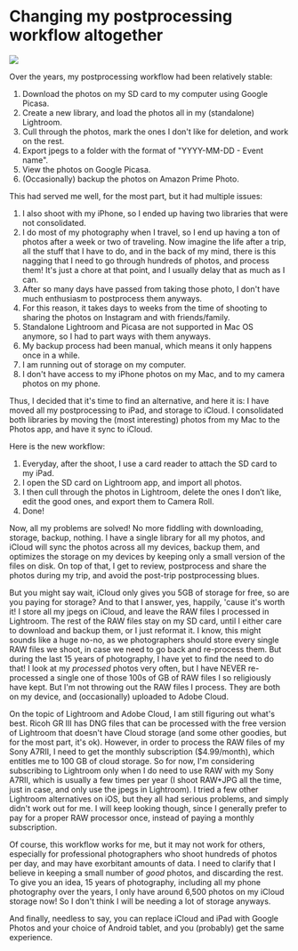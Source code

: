 # Changing my postprocessing workflow altogether

![](https://blogger.googleusercontent.com/img/b/R29vZ2xl/AVvXsEhJNwt5CpzHUykx08Teds_jcwW_CREyy8yWbf-KQ6Vlpv90ODPicMiCcZ0__AdukJtaxzlWaNpyPU4FD38FPsAgAR1tXadnVjh9Q8XNeVZ4UXbyE2F6EoCw6bf5fOBK7pTRYHfpEy5j5Omg/)

Over the years, my postprocessing workflow had been relatively stable: 

1. Download the photos on my SD card to my computer using Google Picasa.
2. Create a new library, and load the photos all in my (standalone) Lightroom. 
3. Cull through the photos, mark the ones I don't like for deletion, and work on the rest.
4. Export jpegs to a folder with the format of "YYYY-MM-DD - Event name".
5. View the photos on Google Picasa.
6. (Occasionally) backup the photos on Amazon Prime Photo. 

This had served me well, for the most part, but it had multiple issues:

1. I also shoot with my iPhone, so I ended up having two libraries that were not consolidated.
2. I do most of my photography when I travel, so I end up having a ton of photos after a week or two of traveling. Now imagine the life after a trip, all the stuff that I have to do, and in the back of my mind, there is this nagging that I need to go through hundreds of photos, and process them! It's just a chore at that point, and I usually delay that as much as I can.
3. After so many days have passed from taking those photo, I don't have much enthusiasm to postprocess them anyways.
4. For this reason, it takes days to weeks from the time of shooting to sharing the photos on Instagram and with friends/family.
5. Standalone Lightroom and Picasa are not supported in Mac OS anymore, so I had to part ways with them anyways.
6. My backup process had been manual, which means it only happens once in a while.
7. I am running out of storage on my computer.
8. I don't have access to my iPhone photos on my Mac, and to my camera photos on my phone.

Thus, I decided that it's time to find an alternative, and here it is: I have moved all my postprocessing to iPad, and storage to iCloud. I consolidated both libraries by moving the (most interesting) photos from my Mac to the Photos app, and have it sync to iCloud. 

Here is the new workflow:

1. Everyday, after the shoot, I use a card reader to attach the SD card to my iPad. 
2. I open the SD card on Lightroom app, and import all photos. 
3. I then cull through the photos in Lightroom, delete the ones I don’t like, edit the good ones, and export them to Camera Roll.
4. Done!

Now, all my problems are solved! No more fiddling with downloading, storage, backup, nothing. I have a single library for all my photos, and iCloud will sync the photos across all my devices, backup them, and optimizes the storage on my devices by keeping only a small version of the files on disk. On top of that, I get to review, postprocess and share the photos during my trip, and avoid the post-trip postprocessing blues. 


But you might say wait, iCloud only gives you 5GB of storage for free, so are you paying for storage? And to that I answer, yes, happily, 'cause it's worth it! I store all my jpegs on iCloud, and leave the RAW files I processed in Lightroom. The rest of the RAW files stay on my SD card, until I either care to download and backup them, or I just reformat it. I know, this might sounds like a huge no-no, as we photographers should store every single RAW files we shoot, in case we need to go back and re-process them. But during the last 15 years of photography, I have yet to find the need to do that! I look at my *processed* photos very often, but I have NEVER re-processed a single one of those 100s of GB of RAW files I so religiously have kept. But I'm not throwing out the RAW files I process. They are both on my device, and (occasionally) uploaded to Adobe Cloud.

On the topic of Lightroom and Adobe Cloud, I am still figuring out what's best. Ricoh GR III has DNG files that can be processed with the free version of Lightroom that doesn't have Cloud storage (and some other goodies, but for the most part, it's ok). However, in order to process the RAW files of my Sony A7RII, I need to get the monthly subscription (\$4.99/month), which entitles me to 100 GB of cloud storage. So for now, I'm considering subscribing to Lightroom only when I do need to use RAW with my Sony A7RII, which is usually a few times per year (I shoot RAW+JPG all the time, just in case, and only use the jpegs in Lightroom). I tried a few other Lightroom alternatives on iOS, but they all had serious problems, and simply didn't work out for me. I will keep looking though, since I generally prefer to pay for a proper RAW processor once, instead of paying a monthly subscription.

Of course, this workflow works for me, but it may not work for others, especially for professional photographers who shoot hundreds of photos per day, and may have exorbitant amounts of data. I need to clarify that I believe in keeping a small number of *good* photos, and discarding the rest. To give you an idea, 15 years of photography, including all my phone photography over the years, I only have around 6,500 photos on my iCloud storage now! So I don't think I will be needing a lot of storage anyways.

And finally, needless to say, you can replace iCloud and iPad with Google Photos and your choice of Android tablet, and you (probably) get the same experience.
